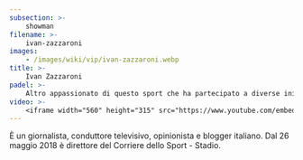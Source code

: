 ```yaml
---
subsection: >-
    showman
filename: >-
    ivan-zazzaroni
images:
    - /images/wiki/vip/ivan-zazzaroni.webp
title: >-
    Ivan Zazzaroni
padel: >-
    Altro appassionato di questo sport che ha partecipato a diverse iniziative solidali come Gilette Padel Vip Cup tenutosi a Sabaudia nel 2019, insieme a tanti altri personaggi famosi ed ex-calciatori.
video: >-
    <iframe width="560" height="315" src="https://www.youtube.com/embed/6VhWwLWaZzk" title="YouTube video player" frameborder="0" allow="accelerometer; autoplay; clipboard-write; encrypted-media; gyroscope; picture-in-picture" allowfullscreen></iframe>
---
```

È un giornalista, conduttore televisivo, opinionista e blogger italiano. Dal 26 maggio 2018 è direttore del Corriere dello Sport - Stadio.